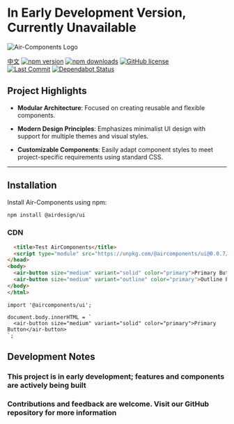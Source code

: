 # In Early Development Version, Currently Unavailable

![Air-Components Logo](./src/assets/air-components-board.png)

[中文](https://github.com/SisyphusZheng/Components/blob/main/README_CN.md) 
[![npm version](https://img.shields.io/npm/v/air-components)](https://www.npmjs.com/package/air-components) 
[![npm downloads](https://img.shields.io/npm/dm/air-components)](https://www.npmjs.com/package/air-components) 
[![GitHub license](https://img.shields.io/github/license/aircomponents/Components)](https://github.com/aircomponents/Components/blob/main/LICENSE)  
[![Last Commit](https://img.shields.io/github/last-commit/aircomponents/Components)](https://github.com/aircomponents/Components/commits/main) 
[![Dependabot Status](https://img.shields.io/badge/dependencies-up%20to%20date-brightgreen)](https://github.com/aircomponents/Components/network/updates)

## Project Highlights

- **Modular Architecture**: Focused on creating reusable and flexible components.

- **Modern Design Principles**: Emphasizes minimalist UI design with support for multiple themes and visual styles.
- **Customizable Components**: Easily adapt component styles to meet project-specific requirements using standard CSS.

---

## Installation

Install Air-Components using npm:

```bash
npm install @airdesign/ui
```

### CDN

```html
  <title>Test AirComponents</title>
  <script type="module" src="https://unpkg.com/@aircomponents/ui@0.0.7/dist/aircomponents/aircomponents.esm.js"></script>
</head>
<body>
  <air-button size="medium" variant="solid" color="primary">Primary Button</air-button>
  <air-button size="medium" variant="outline" color="primary">Outline Primary</air-button>
</body>
</html>
```

```JS
import '@aircomponents/ui';

document.body.innerHTML = `
  <air-button size="medium" variant="solid" color="primary">Primary Button</air-button>
`;
```

## Development Notes

### This project is in early development; features and components are actively being built

### Contributions and feedback are welcome. Visit our GitHub repository for more information
